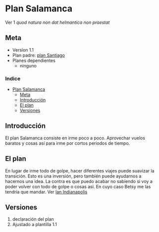 # Plan Salamanca
Ver 1
_quod natura non dat helmantica non praestat_

## Meta
- Version 1.1
- Plan padre: [plan Santiago](Santiago.md)
- Planes dependientes
  - ninguno

### Indice
- [Plan Salamanca](#plan-salamanca)
  - [Meta](#meta)
  - [Introducción](#introducción)
  - [El plan](#el-plan)
  - [Versiones](#versiones)

## Introducción
El plan Salamanca consiste en irme poco a poco. Aprovechar vuelos baratos y cosas así para irme por cortos periodos de tiempo.

## El plan
En lugar de irme todo de golpe, hacer diferentes viajes puede suavizar la transición. Esto es una inversión, pero también puede ayudarnos a hacernos una idea. La contra es que puedo acabar no sabiendo si voy a poder volver con todo de golpe o cosas así. En cuyo caso Betsy me las tendría que mandar. Ver [lan Indianapolis](Indianapolis.md)


## Versiones
1. declaración del plan
2. Ajustado a plantilla 1.1